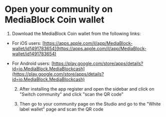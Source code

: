 # Open your community on MediaBlock Coin wallet

1. Download the MediaBlock Coin wallet from the following links:

* For iOS users: [https://apps.apple.com/il/app/MediaBlock-wallet/id1491783654](https://apps.apple.com/il/app/MediaBlock-wallet/id1491783654)
* For Android users: [https://play.google.com/store/apps/details?id=io.MediaBlock.MediaBlockcash](https://play.google.com/store/apps/details?id=io.MediaBlock.MediaBlockcash)

   2. After installing the app register and open the sidebar and click on "Switch community" and click "scan the QR code"

   3. Then go to your community page on the Studio and go to the "White label wallet" page and scan the QR code

